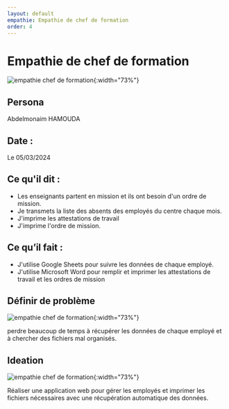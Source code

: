 ```yaml
---
layout: default
empathie: Empathie de chef de formation
order: 4
---
```

<!-- new slide -->
# Empathie de chef de formation

![empathie chef de formation](/gestion-personnels/empathie-chef-de-formation/images/empathie-chef-de-formation.PNG){:width="73%"}

<!-- note -->
## Persona

Abdelmonaim HAMOUDA

## Date :

Le 05/03/2024

## Ce qu'il dit : 

- Les enseignants partent en mission et ils ont besoin d'un ordre de mission.
- Je transmets la liste des absents des employés du centre chaque mois.
- J'imprime les attestations de travail
- J'imprime l'ordre de mission.

## Ce qu’il fait :

- J'utilise Google Sheets pour suivre les données de chaque employé.
- J'utilise Microsoft Word pour remplir et imprimer les attestations de travail et les ordres de mission

<!-- new slide -->
## Définir de problème 
![empathie chef de formation](/gestion-personnels/empathie-chef-de-formation/images/problem.jpg){:width="73%"}
<!-- note -->
perdre beaucoup de temps à récupérer les données de chaque employé et à chercher des fichiers mal organisés.

<!-- new slide -->
## Ideation
![empathie chef de formation](/gestion-personnels/empathie-chef-de-formation/images/ideation.jpg){:width="73%"}
<!-- note -->
Réaliser une application web pour gérer les employés et imprimer les fichiers nécessaires avec une récupération automatique des données.